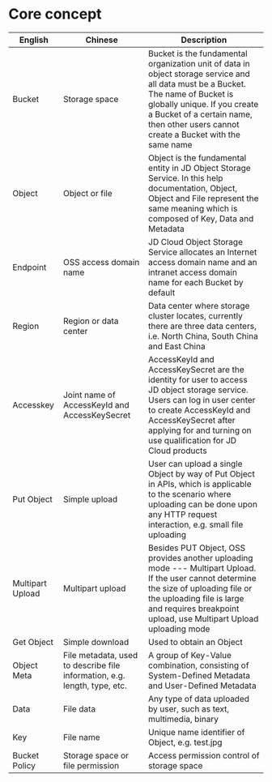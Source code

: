 # Core concept

|English|Chinese|Description|
| - | - | - |
|Bucket|Storage space|Bucket is the fundamental organization unit of data in object storage service and all data must be a Bucket. The name of Bucket is globally unique. If you create a Bucket of a certain name, then other users cannot create a Bucket with the same name|
|Object|Object or file|Object is the fundamental entity in JD Object Storage Service. In this help documentation, Object, Object and File represent the same meaning which is composed of Key, Data and Metadata|
|Endpoint|OSS access domain name|JD Cloud Object Storage Service allocates an Internet access domain name and an intranet access domain name for each Bucket by default|
|Region|Region or data center|Data center where storage cluster locates, currently there are three data centers, i.e. North China, South China and East China|
|Accesskey|Joint name of AccessKeyId and AccessKeySecret|AccessKeyId and AccessKeySecret are the identity for user to access JD object storage service. Users can log in user center to create AccessKeyId and AccessKeySecret after applying for and turning on use qualification for JD Cloud products|
|Put Object|Simple upload|User can upload a single Object by way of Put Object in APIs, which is applicable to the scenario where uploading can be done upon any HTTP request interaction, e.g. small file uploading|
|Multipart Upload|Multipart upload|Besides PUT Object, OSS provides another uploading mode --- Multipart Upload. If the user cannot determine the size of uploading file or the uploading file is large and requires breakpoint upload, use Multipart Upload uploading mode|
|Get Object|Simple download|Used to obtain an Object|
|Object Meta|File metadata, used to describe file information, e.g. length, type, etc.|A group of Key-Value combination, consisting of System-Defined Metadata and User-Defined Metadata|
|Data|File data|Any type of data uploaded by user, such as text, multimedia, binary|
|Key|File name|Unique name identifier of Object, e.g. test.jpg|
|Bucket Policy|Storage space or file permission|Access permission control of storage space|
